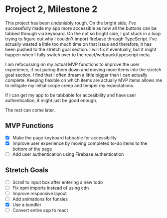 # Project 2, Milestone 2

This project has been undeniably rough. On the bright side, I've successfully made my app more accessible as now all the buttons can be tabbed through via keyboard. On the not so bright side, I got stuck in a loop trying to figure out why I couldn't import firebase through TypeScript. I've actually wasted a little too much time on that issue and therefore, it has been pushed to the stretch goal section. I will fix it eventually, but it might happen when I fully switch over to the react/webpack/typescript meta.

I am refocussing on my actual MVP functions to improve the user experience, if not paring them down and moving more items into the stretch goal section. I find that I often dream a little bigger than I can actually complete. Keeping flexible on which items are actually MVP items allows me to mitigate my initial scope creep and temper my expectations.

If I can get my app to be tabbable for accesibility and have user authentication, it might just be good enough.

The rest can come later.

## MVP Functions

- [x] Make the page keyboard tabbable for accessibility
- [x] Improve user experience by moving completed to-do items to the bottom of the page
- [ ] Add user authentication using Firebase authentication

## Stretch Goals

- [ ] Scroll to input box after entering a new todo
- [ ] Fix npm imports instead of using cdn
- [ ] Improve responsive layout
- [ ] Add animations for funsies
- [x] Use a bundler
- [ ] Convert entire app to react
